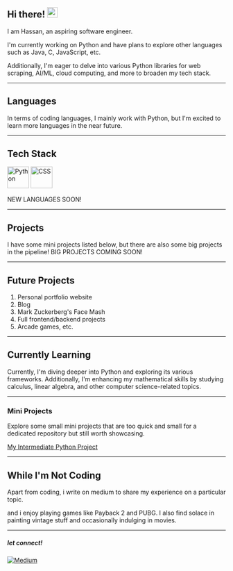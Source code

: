 ## Hi there! <img src="https://camo.githubusercontent.com/6c91fe5d81f78b7b5d7c1642e2bd173deaf7e0b9feb1694e6525a55efa7a895e/68747470733a2f2f656d6f6a69732e736c61636b6d6f6a69732e636f6d2f656d6f6a69732f696d616765732f313533363335313037352f343539342f626c6f622d776176652e676966" width="24">

I am Hassan, an aspiring software engineer.

I'm currently working on Python and have plans to explore other languages such as Java, C, JavaScript, etc.

Additionally, I'm eager to delve into various Python libraries for web scraping, AI/ML, cloud computing, and more to broaden my tech stack.

---

## Languages

In terms of coding languages, I mainly work with Python, but I'm excited to learn more languages in the near future.

---

## Tech Stack
<img src="https://img.icons8.com/color/48/000000/python.png" alt="Python" width="50"> <img src="https://img.icons8.com/color/48/000000/css3.png" alt="CSS" width="50"> 

NEW LANGUAGES SOON!

---

## Projects

I have some mini projects listed below, but there are also some big projects in the pipeline!
BIG PROJECTS COMING SOON!

---

## Future Projects

1. Personal portfolio website
2. Blog
3. Mark Zuckerberg's Face Mash
4. Full frontend/backend projects
5. Arcade games, etc.

---

## Currently Learning

Currently, I'm diving deeper into Python and exploring its various frameworks. Additionally, I'm enhancing my mathematical skills by studying calculus, linear algebra, and other computer science-related topics.

---

### Mini Projects

Explore some small mini projects that are too quick and small for a dedicated repository but still worth showcasing.

[My Intermediate Python Project](https://github.com/HassanAmirii/my-intermediate-pyproject)

---

## While I'm Not Coding

Apart from coding, i write on medium to share my experience on a particular topic.

and i enjoy playing games like Payback 2 and PUBG. I also find solace in painting vintage stuff and occasionally indulging in movies.

---

##### let connect!

[![Medium](![image](https://github.com/HassanAmirii/HassanAmirii/assets/164951337/cae35c52-5a2c-4b7d-9bd4-994f7456d711)
)](https://medium.com/@hassanamiri.ai)




<!---
HassanAmirii/HassanAmirii is a ✨ special ✨ repository because its `README.md` (this file) appears on your GitHub profile.
You can click the Preview link to take a look at your changes.
--->

